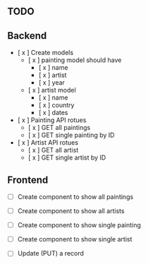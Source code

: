 ## TODO

## Backend

- [ x ] Create models
  - [ x ] painting model should have
    - [ x ] name
    - [ x ] artist
    - [ x ] year
  - [ x ] artist model
    - [ x ] name
    - [ x ] country
    - [ x ] dates
- [ x ] Painting API rotues
  - [ x ] GET all paintings
  - [ x ] GET single painting by ID
- [ x ] Artist API rotues
  - [ x ] GET all artist
  - [ x ] GET single artist by ID

## Frontend

- [ ] Create component to show all paintings
- [ ] Create component to show all artists
- [ ] Create component to show single painting
- [ ] Create component to show single artist

- [ ] Update (PUT) a record
